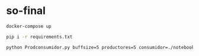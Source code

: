 # so-final

```bash
docker-compose up
```



```bash
pip i -r requirements.txt 

python Prodconsumidor.py buffsize=5 productores=5 consumidor=./notebooks/data/compradores.csv alternancia=0 debug=0
```
